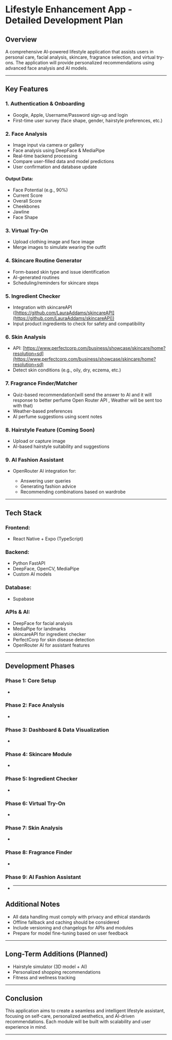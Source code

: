 # Lifestyle Enhancement App - Detailed Development Plan

## Overview

A comprehensive AI-powered lifestyle application that assists users in personal care, facial analysis, skincare, fragrance selection, and virtual try-ons. The application will provide personalized recommendations using advanced face analysis and AI models.

---

## Key Features

### 1. **Authentication & Onboarding**

- Google, Apple, Username/Password sign-up and login
- First-time user survey (face shape, gender, hairstyle preferences, etc.)

### 2. **Face Analysis**

- Image input via camera or gallery
- Face analysis using DeepFace & MediaPipe
- Real-time backend processing
- Compare user-filled data and model predictions
- User confirmation and database update

#### Output Data:

- Face Potential (e.g., 90%)
- Current Score
- Overall Score
- Cheekbones
- Jawline
- Face Shape

### 3. **Virtual Try-On**

- Upload clothing image and face image
- Merge images to simulate wearing the outfit

### 4. **Skincare Routine Generator**

- Form-based skin type and issue identification
- AI-generated routines
- Scheduling/reminders for skincare steps

### 5. **Ingredient Checker**

- Integration with skincareAPI ([https://github.com/LauraAddams/skincareAPI](https://github.com/LauraAddams/skincareAPI))
- Input product ingredients to check for safety and compatibility

### 6. **Skin Analysis**

- API: [https://www.perfectcorp.com/business/showcase/skincare/home?resolution=sd](https://www.perfectcorp.com/business/showcase/skincare/home?resolution=sd)
- Detect skin conditions (e.g., oily, dry, eczema, etc.)

### 7. **Fragrance Finder/Matcher**

- Quiz-based recommendation(will send the answer to AI and it will response to better perfume Open Router API , Weather will be sent too with that)
- Weather-based preferences
- AI perfume suggestions using scent notes

### 8. **Hairstyle Feature (Coming Soon)**

- Upload or capture image
- AI-based hairstyle suitability and suggestions

### 9. **AI Fashion Assistant**

- OpenRouter AI integration for:

  - Answering user queries
  - Generating fashion advice
  - Recommending combinations based on wardrobe

---

## Tech Stack

### Frontend:

- React Native + Expo (TypeScript)

### Backend:

- Python FastAPI
- DeepFace, OpenCV, MediaPipe
- Custom AI models

### Database:

- Supabase

### APIs & AI:

- DeepFace for facial analysis
- MediaPipe for landmarks
- skincareAPI for ingredient checker
- PerfectCorp for skin disease detection
- OpenRouter AI for assistant features

---

## Development Phases

### Phase 1: Core Setup

-

### Phase 2: Face Analysis

-

### Phase 3: Dashboard & Data Visualization

-

### Phase 4: Skincare Module

-

### Phase 5: Ingredient Checker

-

### Phase 6: Virtual Try-On

-

### Phase 7: Skin Analysis

-

### Phase 8: Fragrance Finder

-

### Phase 9: AI Fashion Assistant

- ***

## Additional Notes

- All data handling must comply with privacy and ethical standards
- Offline fallback and caching should be considered
- Include versioning and changelogs for APIs and modules
- Prepare for model fine-tuning based on user feedback

---

## Long-Term Additions (Planned)

- Hairstyle simulator (3D model + AI)
- Personalized shopping recommendations
- Fitness and wellness tracking

---

## Conclusion

This application aims to create a seamless and intelligent lifestyle assistant, focusing on self-care, personalized aesthetics, and AI-driven recommendations. Each module will be built with scalability and user experience in mind.

---
